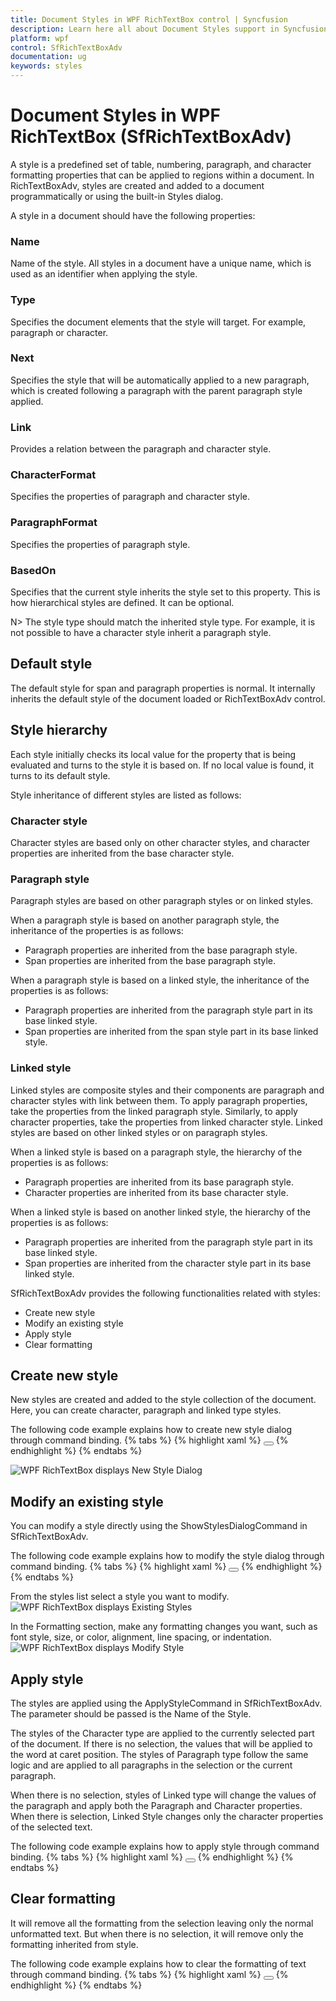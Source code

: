 ```yaml
---
title: Document Styles in WPF RichTextBox control | Syncfusion
description: Learn here all about Document Styles support in Syncfusion WPF RichTextBox (SfRichTextBoxAdv) control and more.
platform: wpf
control: SfRichTextBoxAdv
documentation: ug
keywords: styles
---
```


# Document Styles in WPF RichTextBox (SfRichTextBoxAdv)

A style is a predefined set of table, numbering, paragraph, and character formatting properties that can be applied to regions within a document.
In RichTextBoxAdv, styles are created and added to a document programmatically or using the built-in Styles dialog.

A style in a document should have the following properties:
### Name
Name of the style. All styles in a document have a unique name, which is used as an identifier when applying the style.

### Type
Specifies the document elements that the style will target. For example, paragraph or character.

### Next
Specifies the style that will be automatically applied to a new paragraph, which is created following a paragraph with the parent paragraph style applied.

### Link
Provides a relation between the paragraph and character style.

### CharacterFormat
Specifies the properties of paragraph and character style.

### ParagraphFormat
Specifies the properties of paragraph style.

### BasedOn
Specifies that the current style inherits the style set to this property. This is how hierarchical styles are defined. It can be optional.

N> The style type should match the inherited style type. For example, it is not possible to have a character style inherit a paragraph style.

## Default style
The default style for span and paragraph properties is normal. It internally inherits the default style of the document loaded or RichTextBoxAdv control.

## Style hierarchy
Each style initially checks its local value for the property that is being evaluated and turns to the style it is based on. If no local value is found, it turns to its default style.

Style inheritance of different styles are listed as follows:

### Character style
Character styles are based only on other character styles, and character properties are inherited from the base character style.

### Paragraph style
Paragraph styles are based on other paragraph styles or on linked styles.

When a paragraph style is based on another paragraph style, the inheritance of the properties is as follows:

* Paragraph properties are inherited from the base paragraph style.
* Span properties are inherited from the base paragraph style.

When a paragraph style is based on a linked style, the inheritance of the properties is as follows:

* Paragraph properties are inherited from the paragraph style part in its base linked style.
* Span properties are inherited from the span style part in its base linked style.

### Linked style
Linked styles are composite styles and their components are paragraph and character styles with link between them. To apply paragraph properties, take the properties from the linked paragraph style. Similarly, to apply character properties, take the properties from linked character style.
Linked styles are based on other linked styles or on paragraph styles.

When a linked style is based on a paragraph style, the hierarchy of the properties is as follows:

* Paragraph properties are inherited from its base paragraph style.
* Character properties are inherited from its base character style.

When a linked style is based on another linked style, the hierarchy of the properties is as follows:

* Paragraph properties are inherited from the paragraph style part in its base linked style.
* Span properties are inherited from the character style part in its base linked style.

SfRichTextBoxAdv provides the following functionalities related with styles:

* Create new style
* Modify an existing style
* Apply style
* Clear formatting

## Create new style
New styles are created and added to the style collection of the document. Here, you can create character, paragraph and linked type styles.

The following code example explains how to create new style dialog through command binding.
{% tabs %}
{% highlight xaml %}
<Button Content="Create style" Command="Syncfusion:SfRichTextBoxAdv.ShowStyleDialogCommand" CommandTarget="{Binding ElementName=richTextBoxAdv}" ></Button>
{% endhighlight %}
{% endtabs %}

![WPF RichTextBox displays New Style Dialog](Image_images/wpf-richtextbox-new-style.PNG)

## Modify an existing style
You can modify a style directly using the ShowStylesDialogCommand in SfRichTextBoxAdv.

The following code example explains how to modify the style dialog through command binding.
{% tabs %}
{% highlight xaml %}
<Button Content="Modify style" Command="Syncfusion:SfRichTextBoxAdv.ShowStylesDialogCommand" CommandTarget="{Binding ElementName=richTextBoxAdv}"></Button>
{% endhighlight %}
{% endtabs %}

From the styles list select a style you want to modify.
![WPF RichTextBox displays Existing Styles](Image_images/wpf-richtextbox-existing-style.PNG)

In the Formatting section, make any formatting changes you want, such as font style, size, or color, alignment, line spacing, or indentation.
![WPF RichTextBox displays Modify Style](Image_images/wpf-richtextbox-modify-style.PNG)

## Apply style
The styles are applied using the ApplyStyleCommand in SfRichTextBoxAdv. The parameter should be passed is the Name of the Style.

The styles of the Character type are applied to the currently selected part of the document. If there is no selection, the values that will be applied to the word at caret position. The styles of Paragraph type follow the same logic and are applied to all paragraphs in the selection or the current paragraph.

When there is no selection, styles of Linked type will change the values of the paragraph and apply both the Paragraph and Character properties. When there is selection, Linked Style changes only the character properties of the selected text.

The following code example explains how to apply style through command binding.
{% tabs %}
{% highlight xaml %}
<Button Content="Apply style" Command="Syncfusion:SfRichTextBoxAdv.ApplyStyleCommand" CommandTarget="{Binding ElementName=richTextBoxAdv}" CommandParameter="Heading 1"></Button>
{% endhighlight %}
{% endtabs %}

## Clear formatting
It will remove all the formatting from the selection leaving only the normal unformatted text. But when there is no selection, it will remove only the formatting inherited from style.

The following code example explains how to clear the formatting of text through command binding.
{% tabs %}
{% highlight xaml %}
<Button Content="Clear formatting" Command="Syncfusion:SfRichTextBoxAdv.ClearFormattingCommand" CommandTarget="{Binding ElementName=richTextBoxAdv}"></Button>
{% endhighlight %}
{% endtabs %}
